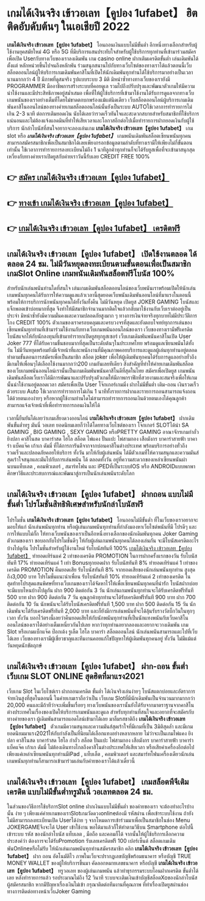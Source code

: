 # เกมได้เงินจริง เข้าวอเลท【คูปอง 1ufabet】  ฮิตติดอับดับต้นๆ ในเอเชียปี 2022

**เกมได้เงินจริง เข้าวอเลท【คูปอง 1ufabet】** โอนถอนเงินแบบไม่มีขั้นต่ำ  อีกหนึ่งทางเลือกสำหรับผู้ใช้งานยุคสมัยใหม่ 4G หรือ 5G ที่มีบริการแสนประทับใจสำหรับผู้ใช้บริการทุกท่านที่เข้ามาร่วมสมัครเพื่อเปิด Userกับทางเว็บของเราลงเดิมพัน เกม casino online ฝากเติมเครดิตขั้นต่ำ เล่นเดิมพันได้ตั้งแต่ หลักหน่วยขึ้นไปจนถึงหลักพัน ร่วมสนุกสนานไปกับทางเว็บไซต์ของทางเราได้แล้วตอนนี้เว็บสล็อตออนไลน์ผู้ให้บริการเกมเดิมพันคาสิโนที่เปิดให้นักเดิมพันทุกท่านได้ใช้บริการมาอย่างเป็นเวลานานมากกว่า 4 ปี มีภาพที่ดูสมจริง รูปแบบระบบ 3 มิติ
มิหนำซ้ำทางทางเว็บของเรายังมี  PROGRAMMER มืออาชีพการสร้างระบบที่คอยดูเล  รวมไปถึงปรับปรุงและพัฒนาตัวเกมให้มีความน่าใช้งานและมีประสิทธิภาพอยู่สม่ำเสมอ เพื่อที่ให้ผู้ใช้บริการที่เข้ามาใช้งานได้รับการดูแลจากทางเว็บเกมพนันของเราอย่างเต็มที่โดยไม่ขาดตกบกพร่องแม้แต่นิดเดียว เว็บสล็อตออนไลน์ผู้บริการเกมเดิมพันคาสิโนออนไลน์ของทางค่ายเกมสล็อตออนไลน์นั้นยังเป็นระบบ AUTOใช้เวลาการทำรายการไม่เกิน 2-3 นาที ต่อการเติมยอดเงิน นับได้เลยว่ารวดเร็วทันใจและสะดวกสบายสำหรับสมาชิกที่ใช้บริการแน่นอนและไม่ต้องแจ้งแอดมินที่ทำให้เสียเวลาและโอกาสอีกต่อไปเมื่อทำรายการฝากยอดเงินกับผู้ใช้บริการ
นักล่าโบนัสที่สนใจอยากจะลองเล่นเกม **เกมได้เงินจริง เข้าวอเลท【คูปอง 1ufabet】** เกม slot  หรือ ***เกมได้เงินจริง เข้าวอเลท【คูปอง 1ufabet】*** เกมพนันเดิมพันสล็อตเซียนพนันทุกคนสามารถสมัครสมาชิกเพื่อเป็นสมาชิกได้เลยเพียงกรอกข้อมูลตามลำดับที่ทางเรามีให้เพียงไม่กี่ขั้นตอนเท่านั้น ใช้เวลาการทำรายการลงทะเบียนไม่ถึง 1 นาทีลูกค้าทุกท่านก็จะได้รับยูสเพื่อที่จะเข้ามาสนุกสุดเหวี่ยงกับทางค่ายเราเปิดยูสกับค่ายเราวันนี้รับเลย CREDIT FREE 100%

## 👉 [สมัคร เกมได้เงินจริง เข้าวอเลท【คูปอง 1ufabet】](https://archa888.com/)
## 👉 [ทางเข้า เกมได้เงินจริง เข้าวอเลท【คูปอง 1ufabet】](https://archa888.com/)
## 👉 [เกมได้เงินจริง เข้าวอเลท【คูปอง 1ufabet】 เครดิตฟรี](https://archa888.com/)

## เกมได้เงินจริง เข้าวอเลท【คูปอง 1ufabet】 เปิดใช้งานตลอด ได้ตลอด 24 ชม. ไม่มีวันหยุดลงทะเบียนตามขั้นตอนเพื่อเป็นสมาชิก เกมSlot Online เกมพนันเดิมพันสล็อตฟรีโบนัส 100%

สำหรับนักเล่นพนันท่านใดที่สนใจ เล่นเกมเดิมพันสล็อตออนไลน์ของเว็บพนันเราพร้อมเปิดให้นักเล่นเกมพนันทุกคนได้รับการให้ความดูแลแล้วเวลานี้สุดยอดเว็บพนันเดิมพันออนไลน์ที่มาแรงในตอนนี้ พร้อมให้การบริการนักพนันทุกคนได้ทั้งวันทั้งคืน ไม่มีวันหยุด เปิดยูส JOKER GAMING โบนัสและแจ็กพอตเข้าบ่อยมากที่สุด จึงทำให้มีสมาชิกจำนวนมากติดใจแล้วกลับมาใช้งานกับเว็บเราต่ออยู่เป็นประจำ มิหนำซ้ำยังมีความมั่นคงและความปลอดภัยสูงมาก ๆ ทางการเงินจ่ายจริงทุกบาทไม่มีประวัติการโกง CREDIT 100% ตัวเกมของเราครอบคลุมและครบวงจรที่สุดและยังตอบโจทย์ทุกการเล่นของเซียนพนันทุกท่านที่เข้ามาร่วมใช้งานกับทางเว็บเกมพนันออนไลน์ของเรา
เว็บของทางเรามีฟรีเครดิตโบนัสแจกให้กับนักลงทุนที่เข้ามาทำรายกเปิดยูสทุกยูสเซอร์ เว็บเกมเดิมพันพนันคาสิโนเปิด User Joker 777 ที่ได้รับความชื่นชอบมากที่สุดเป็นระดับต้นๆในประเทศไทย พร้อมดูแลเซียนพนันได้ทั้งวัน ไม่มีวันหยุดพร้อมยังมีเจ้าหน้าที่และพนักงานที่มีคุณภาพคอยบริการและดูแลผู้เล่นทุกท่านอยู่ตลอด ทำตามขั้นตอนการสมัครเพื่อเป็นสมาชิก สล็อต joker เพื่อให้ผู้เดิมพันทุกคนได้รับการดูแลอย่างทั่วถึงมีเกมให้เพื่อนๆได้เลือกใช้งานมากกว่า200 เกมกันเลยทีเดียว
สิ่งสำคัญที่ทำให้ค่ายเกมเดิมพันสล็อตของเว็บเกมพนันออนไลน์เรานั้นเป็นเกมเดิมพันพนันคาสิโนดีที่สุดในไทย สมัครเพื่อเปิดยูส  เกมพนันเดิมพันสล็อตเว็บเราได้มีการพัฒนาและปรับปรุงตัวเกมให้มีภาพกราฟิกที่สวยงามและสมจริงเพื่อให้เกมนั้นน่าใช้งานอยู่ตลอดเวลา สมัครเพื่อเปิด User โจ๊กเกอร์เกมมิ่ง ฝากไม่มีขั้นต่ำ เติม-ถอน เงินรวดเร็วด้วยระบบ Auto ใช้เวลาการทำรายการไม่เกิน 1 นาทีทั้งรายการฝากและรายการถอนสามารถแจ้งถอนได้ด้วยตนเองง่ายๆ หรือหากผู้ใช้งานท่านใดไม่สามารถทำรายการถอนเงินด้วยตนเองได้คุณลูกค้าสามารถแจ้งเจ้าหน้าที่เพื่อทำรายการถอนเงินให้ได้

เวลานี้ยืนยันได้เลยว่าเกมเสี่ยงดวงออนไลน์ **เกมได้เงินจริง เข้าวอเลท【คูปอง 1ufabet】** ฝากเดิมพันขั้นต่ำทรู มันนี่ วอเลท ยอดนิยมเลยก็ว่าได้โดยทางเว็บไซต์ของเรา โจ๊กเกอร์ SLOTได้นำ SA GAMING , BIG GAMING , SEXY GAMING หรือPRETTY GAMING อาณาจักรเกมกำถั่ว  ยิงปลา คาสิโนสด บาคาร่าสด ไฮโล สล็อต ไพ่แคง ปั่นแปะ ไพ่สามกอง เสือมังกร บาคาร่าสายฟ้า บาคาร่า แบ็คแจ๊ค เก้าเก ดัมมี่ ที่ได้การการันตีจากจากบ่อนคาสิโนต่างประเทศ พร้อมบริการอย่างทั่วถึงรวดเร็วและปลอดภัยคอยให้บริการ ทั้งวัน มาให้กับผู้เล่นพนัน ได้มีตัวเกมที่ให้ความสนุกและความมันส์สุดเร้าใจสนุกและมันไปกับการเล่นพนัน ได้ ตลอดทั้งวัน อยู่ที่ความสะดวกของเหล่าเซียนพนันผ่านบนแท็บเลต , คอมพิวเตอร์ , สมาร์ทโฟน และ iPEDที่เป็นระบบIOS หรือ ANDROIDแบบพกพา ศึกษาวิธีและประสบการณ์และพัฒนาสู่การเป็นนักเล่นพนันระดับโลก

## เกมได้เงินจริง เข้าวอเลท【คูปอง 1ufabet】 ฝากถอน แบบไม่มีขั้นต่ำ โปรโมชั่นสิทธิพิเศษสำหรับนักล่าโบนัสฟรี

โปรโมชั่น **เกมได้เงินจริง เข้าวอเลท【คูปอง 1ufabet】** โอนถอนไม่มีขั้นต่ำ ที่ในเว็บของเราอยากจะมอบให้แก่  นักเล่นพนันทุกท่าน หรือผู้เล่นเกมพนันทุกท่านที่กำลังมองหาเว็บไซต์พนันที่มี โปรดีๆ และการให้แบบไม่กั๊ก ให้ทางเว็บพนันของเราเป็นอีกหนึ่งทางเลือกของนักเดิมพันทุกคน Joker Gaming ตัวเกมของเรา ขอบอกกับโปรโมชั่นดีๆ ให้กับผู้เล่นเกมพนันทุกคนได้ลองเล่นกัน จะมีโบนัสเครดิตอะไรบ้างไปดูกัน
โปรโมชั่นสำหรับผู้ใช้งานใหม่ รับโบนัสทันที 100% [เกมได้เงินจริง เข้าวอเลท【คูปอง 1ufabet】](https://archa888.com/) ทำยอดเทิร์นแค่ 2 เท่าของเครดิต
 PROMOTION ในการฝากครั้งแรกของวัน รับโบนัสทันที 17% ทำยอดเทิร์นแค่ 1 เท่า
Bonusทุกยอดฝาก รับโบนัสทันที 8% ทำยอดเทิร์นแค่ 1 เท่าของเครดิต
 PROMOTION คืนยอดเสีย รับโบนัสทันที 8% จากยอดเสียของนักเล่นพนันทุกท่าน สูงสุดถึง3,000 บาท
โปรโมชั่นแนะนำเพื่อน รับโบนัสทันที 10% ทำยอดเทิร์นแค่ 2 เท่าของเครดิต
ในสุดท้ายโปรสุดแสนพิศษที่ทางเว็บเกมของเราได้จัดหาไว้ให้เพื่อเซียนพนันทุกคนที่น่ารัก โบนัสฝากบ่อย จะมีแบบไหนบ้างไปดูกัน
ฝาก 900 ติดต่อกัน 3 วัน นักเล่นเกมพนันทุกท่านจะได้รับเครดิตฟรีทันที 500 บาท
ฝาก 900 ติดต่อกัน 7 วัน คุณลูกค้าทุกท่านจะได้รับเครดิตฟรีทันที 900 บาท
ฝาก 700 ติดต่อกัน 10 วัน นักพนันจะได้รับโบนัสเครดิตฟรีทันที 1,500 บาท
ฝาก 500 ติดต่อกัน 15 วัน นักเดิมพันจะได้รับเครดิตฟรีทันที 2,000 บาท
และก็ยังมีการเล่นพนันที่จะได้ลุ้นรับรางวัลบิ๊กวินในทุกๆเวลา ทั้งวัน บอกไว้ตรงนี้เลยว่าคืนยอดเสียให้กับนักพนันทุกท่านที่เป็นนักแทงพนันกับเว็บคาสิโนออนไลน์ของเราได้อย่างเต็มเหนี่ยวกันไปเลย หากว่าทุกท่านอยากลองและอยากจะวางเดิมพัน เกม Slot หรือเกมแบ็กแจ๊ค ป๊อกเด้ง รูเล็ต ไฮโล บาคาร่า สล็อตออนไลน์ นักเล่นพนันสามารถแตะไปที่เว็บได้เลย เว็บของทางเรามีผู้เชี่ยวชาญและทีมงานคอยแก้ไขปัญหาให้ผู้เดิมพันทุกคนอยู่ ทั้งวัน ไม่มีแม้แต่วันหยุดนักขัตฤกษ์

## เกมได้เงินจริง เข้าวอเลท【คูปอง 1ufabet】 ฝาก-ถอน ขั้นต่ำ  เว็บเกม SLOT ONLINE สุดฮิตที่มาแรง2021

เว็บเกม Slot ในเว็บไซต์เรา ฝากถอนเครดิต ขั้นต่ำ ได้เงินจริงเล่นง่ายๆ โบนัสแตกบ่อยและอัตราการจ่ายเงินสูงที่สุดในตอนนี้ ในค่ายเกมเราถือว่าเป็น เว็บเกม Slotที่มีนักเดิมพันเป็นจำนวนมากมากกว่า 20,000 คนและมีถ้าทีว่าจะเพิ่มขึ้นเรื่อยๆ ทางเว็บพนันของเรานั้นยังได้รับจากมาตราฐานจากคาสิโนต่างประเทศในเรื่องของเปิดให้บริการเกมพนันและดูแล สำหรับทุกท่านที่สนใจและอยากที่จะสมัครกับทางค่ายของเรา ผู้เดิมพันสามารถแอดไลน์เข้ามาได้เลย
	มาลิ้มรสชาติถึง **เกมได้เงินจริง เข้าวอเลท【คูปอง 1ufabet】** ตัวเกมมีความสนุกและความมันส์สุดเร้าใจที่มีเกมที่เป็น 3มิติสุดล้ำ และมีเกมยอดนิยมมาแรง2021ให้กับกำลังเป็นที่นิยมได้เลือกแทงอย่างหลากหลาย  ไม่ว่าจะเป็นเกมไพ่แคง  ยิงปลา คาสิโนสด บาคาร่าสด ไฮโล กำถั่ว สล็อต ปั่นแปะ ไพ่สามกอง เสือมังกร บาคาร่าสายฟ้า บาคาร่า แบ็คแจ๊ค เก้าเก ดัมมี่ ไม่ต้องเดินทางไกลถึงคาสิโนต่างประเทศให้เสียเวลา หรือเสียค่าเครื่องอีกต่อไป เพียงแค่เหล่าเซียนพนันทุกท่านมีiPad , แท็บเล็ต , คอมพิวเตอร์ และสมาร์ทโฟนเครื่องเดียวนักเล่นเกมพนันทุกท่านก็สามารถเข้ามาร่วมเล่นกับค่ายของเราได้แล้วเดี๋ยวนี้

## เกมได้เงินจริง เข้าวอเลท【คูปอง 1ufabet】 เกมสล็อตพีจีเติมเครดิต แบบไม่มีขั้นต่ำทรูมันนี่ วอเลทตลอด 24 ชม.

ในส่วนของวิธีการใช้บริการSlot online ฝากเงินแบบไม่มีขั้นต่ำ ของค่ายของเรา จะต้องทำอะไรบ้างนั้น ง่าย ๆ เพียงแค่ค่ายเกมของเราSlotเกมวัดดวงonlineต้องมี รหัสผ่าน เพื่อเข้าระบบใช้งาน ถ้ายังไม่มีสามารถลงทะเบียนเปิด Userได้ง่าย ๆ จากโหมดการเข้าร่วมมาเพื่อเป็นสมาชิกในช่อง Menu JOKERGAMEจึงจะได้ User เข้าใช้งาน พอได้มาแล้วก็ให้ทำตามวิธีบน Smartphone  ต่อไปนี้
เข้าระบบ รหัส  ของนักล่าโบนัส แท็บเลต , มือถือ และคอมก็ได้
จากนั้นให้ผู้ใช้บริการเลือกความประสงค์ว่า ต้องการจะได้รับPromotion รับเลยเครดิตฟรี 100 เปอร์เซ็นต์ สล็อตเกมเดิมพันOnlineหรือไม่รับ
ให้นักเล่นเกมพนันทุกท่านสมัครสมาชิก คลิก **เกมได้เงินจริง เข้าวอเลท【คูปอง 1ufabet】** ฝาก ถอน  อัตโนมัติไว ภาพในเว็บจะปรากฏเลขบัญชีพร้อมธนาคาร หรือบัญชี TRUE MONEY WALLET ของผู้ให้บริการขึ้นมา
คัดลอกหมายเลขธนาคาร หรือบัญชี **เกมได้เงินจริง เข้าวอเลท【คูปอง 1ufabet】** ทรูวอเลท ของผู้เล่นเกมพนัน แล้วทำธุรกรรมระบบโอนฝากเครดิต ขั้นต่ำได้เลย
หลังทำรายการแล้ว รอประมาณไม่ถึง 12 วินาที ระบบจะเติมเงินเข้าบัญชีสล็อตXoของนักล่าโบนัสผู้สมัครสมาชิก
หากมีปัญหาเรื่องเงินไม่เข้า กรุณาติดต่อทีมงานที่คุณภาพ ที่ทำเรื่องเปิดยูสผ่านช่องทางการติดต่อทางหน้าเว็บJoker Gaming



